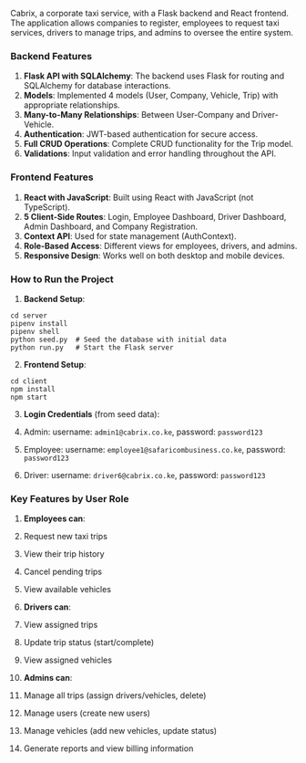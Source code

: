 Cabrix, a corporate taxi service, with a Flask backend and React frontend. The application allows companies to register, employees to request taxi services, drivers to manage trips, and admins to oversee the entire system.

### Backend Features

1. **Flask API with SQLAlchemy**: The backend uses Flask for routing and SQLAlchemy for database interactions.
2. **Models**: Implemented 4 models (User, Company, Vehicle, Trip) with appropriate relationships.
3. **Many-to-Many Relationships**: Between User-Company and Driver-Vehicle.
4. **Authentication**: JWT-based authentication for secure access.
5. **Full CRUD Operations**: Complete CRUD functionality for the Trip model.
6. **Validations**: Input validation and error handling throughout the API.


### Frontend Features

1. **React with JavaScript**: Built using React with JavaScript (not TypeScript).
2. **5 Client-Side Routes**: Login, Employee Dashboard, Driver Dashboard, Admin Dashboard, and Company Registration.
3. **Context API**: Used for state management (AuthContext).
4. **Role-Based Access**: Different views for employees, drivers, and admins.
5. **Responsive Design**: Works well on both desktop and mobile devices.


### How to Run the Project

1. **Backend Setup**:

```shellscript
cd server
pipenv install
pipenv shell
python seed.py  # Seed the database with initial data
python run.py   # Start the Flask server
```


2. **Frontend Setup**:

```shellscript
cd client
npm install
npm start
```


3. **Login Credentials** (from seed data):

1. Admin: username: `admin1@cabrix.co.ke`, password: `password123`
2. Employee: username: `employee1@safaricombusiness.co.ke`, password: `password123`
3. Driver: username: `driver6@cabrix.co.ke`, password: `password123`





### Key Features by User Role

1. **Employees can**:

1. Request new taxi trips
2. View their trip history
3. Cancel pending trips
4. View available vehicles



2. **Drivers can**:

1. View assigned trips
2. Update trip status (start/complete)
3. View assigned vehicles



3. **Admins can**:

1. Manage all trips (assign drivers/vehicles, delete)
2. Manage users (create new users)
3. Manage vehicles (add new vehicles, update status)
4. Generate reports and view billing information